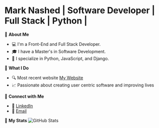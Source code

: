 # Mark Nashed | Software Developer | Full Stack | Python |

🌟 **About Me**
- 💻 I'm a Front-End and Full Stack Developer.
- 🎓 I have a Master's in Software Development.
- 🚀 I specialize in Python, JavaScript, and Django.

🌟 **What I Do**
- 🔍 Most recent website [My Website](https:www.subcleaners.com)
- 📈 Passionate about creating user centric software and improving lives

🌟 **Connect with Me**
- 💼 [LinkedIn](https://linkedin.com/in/mark-nashed-7b7778233/)
- 📧 [Email](markmnashed@gmail.com.com)

🌟 **My Stats**
![GitHub Stats](https://github-readme-stats.vercel.app/api?username=mnashed12&show_icons=true&theme=radical)
